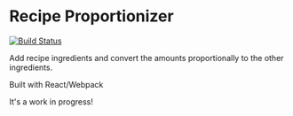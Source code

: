 # Recipe Proportionizer

[![Build Status](https://travis-ci.com/jnruel/recipe-proportionizer.svg?branch=master)](https://travis-ci.com/jnruel/recipe-proportionizer)

Add recipe ingredients and convert the amounts proportionally to the other ingredients.

Built with React/Webpack

It's a work in progress!
